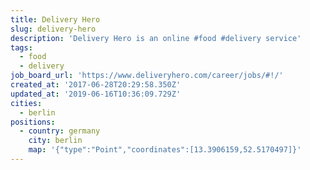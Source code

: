 ```yaml
---
title: Delivery Hero
slug: delivery-hero
description: 'Delivery Hero is an online #food #delivery service'
tags:
  - food
  - delivery
job_board_url: 'https://www.deliveryhero.com/career/jobs/#!/'
created_at: '2017-06-28T20:29:58.350Z'
updated_at: '2019-06-16T10:36:09.729Z'
cities:
  - berlin
positions:
  - country: germany
    city: berlin
    map: '{"type":"Point","coordinates":[13.3906159,52.5170497]}'
---
```


